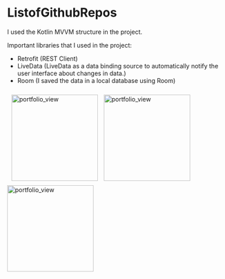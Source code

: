 # ListofGithubRepos

I used the Kotlin MVVM structure in the project.

Important libraries that I used in the project:
- Retrofit (REST Client)
- LiveData (LiveData as a data binding source to automatically notify the user interface about changes in data.)
- Room (I saved the data in a local database using Room)

<div style="display: block">
<img width="200" alt="portfolio_view" style="display: inline-block; padding: 10px;" src="https://covid19.kimozil.com/images/3.png">
<img width="200" alt="portfolio_view" style="display: inline-block margin-right: 10px;" src="https://covid19.kimozil.com/images/2.png">
<img width="200" alt="portfolio_view" style="display: inline-block margin-right: 10px;" src="https://covid19.kimozil.com/images/1.png">
</div>
